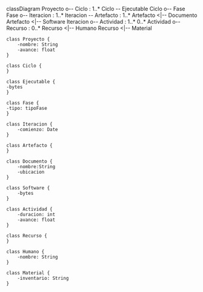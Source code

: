 classDiagram
    Proyecto o-- Ciclo : 1..*
    Ciclo -- Ejecutable
    Ciclo o-- Fase
    Fase o-- Iteracion : 1..* 
    Iteracion -- Artefacto : 1..*
    Artefacto <|-- Documento
    Artefacto <|-- Software
    Iteracion o-- Actividad : 1..* 0..*
    Actividad o-- Recurso : 0..*
    Recurso <|-- Humano
    Recurso <|-- Material


    class Proyecto {
        -nombre: String
        -avance: float
    }

    class Ciclo {
    }

    class Ejecutable {
    -bytes
    }

    class Fase {
    -tipo: tipoFase
    }

    class Iteracion {
        -comienzo: Date
    }

    class Artefacto {
    }

    class Documento {
        -nombre:String
        -ubicacion
    }

    class Software {
        -bytes
    }

    class Actividad {
        -duracion: int
        -avance: float
    }

    class Recurso {
    }

    class Humano {
        -nombre: String
    }

    class Material {
        -inventario: String
    }